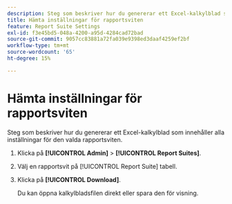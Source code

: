 ```yaml
---
description: Steg som beskriver hur du genererar ett Excel-kalkylblad som innehåller alla inställningar för den valda rapportsviten.
title: Hämta inställningar för rapportsviten
feature: Report Suite Settings
exl-id: f3e45bd5-048a-4200-a95d-4284cad72bad
source-git-commit: 9057cc83881a72fa039e9398ed3daaf4259ef2bf
workflow-type: tm+mt
source-wordcount: '65'
ht-degree: 15%

---
```


# Hämta inställningar för rapportsviten

Steg som beskriver hur du genererar ett Excel-kalkylblad som innehåller alla inställningar för den valda rapportsviten.

1. Klicka på **[!UICONTROL Admin]** > **[!UICONTROL Report Suites]**.
1. Välj en rapportsvit på [!UICONTROL Report Suite] tabell.
1. Klicka på **[!UICONTROL Download]**.

   Du kan öppna kalkylbladsfilen direkt eller spara den för visning.
